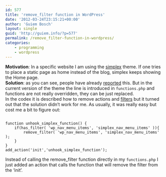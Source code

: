 ```yaml
---
id: 577
title: 'remove_filter function in WordPress'
date: '2012-03-24T23:15:21+00:00'
author: 'Guiem Bosch'
layout: single
guid: 'http://guiem.info/?p=577'
permalink: /remove_filter-function-in-wordpress/
categories:
    - programming
    - wordpress
---
```


**Motivation**: In a specific website I am using the [simplex](http://wordpress.org/extend/themes/simplex) theme. If one tries to place a static page as home instead of the blog, simplex keeps showing the Home page.  
**Solution**: as you can see, people have already [reported](http://wordpress.org/support/topic/static-home-page-8) this. But in the current version of the theme the line is introduced in `functions.php` and functions are not really overridden, they can be just replaced.  
In the codex it is described how to remove actions and [filters](http://codex.wordpress.org/Function_Reference/remove_filter) but it turned out that the solution didn’t work for me. As usually, it was really easy but cost me a bit to figure out:

```

function unhook_simplex_function() {
    if(has_filter( 'wp_nav_menu_items', 'simplex_nav_menu_items' )){
        remove_filter( 'wp_nav_menu_items', 'simplex_nav_menu_items' );
    }
}
add_action('init','unhook_simplex_function');
```

Instead of calling the remove\_filter function directly in my `functions.php` I just added an action that calls the function that will remove the filter from the ‘init’.